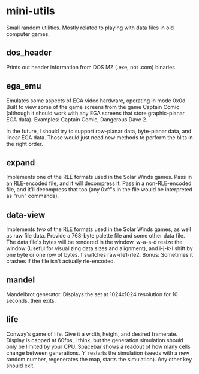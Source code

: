 # mini-utils
Small random utilities. Mostly related to playing with data files in old computer games.

## dos_header
Prints out header information from DOS MZ (.exe, not .com) binaries

## ega_emu
Emulates some aspects of EGA video hardware, operating in mode 0x0d. Built to view some of the game screens from the game Captain Comic (although it should work with any EGA screens that store graphic-planar EGA data). Examples: Captain Comic, Dangerous Dave 2.

In the future, I should try to support row-planar data, byte-planar data, and linear EGA data. Those would just need new methods to perform the blits in the right order.

## expand
Implements one of the RLE formats used in the Solar Winds games. Pass in an RLE-encoded file, and it will decompress it. Pass in a non-RLE-encoded file, and it'll decompress that too (any 0xff's in the file would be interpreted as "run" commands).

## data-view
Implements *two* of the RLE formats used in the Solar Winds games, as well as raw file data. Provide a 768-byte palette file and some other data file. The data file's bytes will be rendered in the window. w-a-s-d resize the window (Useful for visualizing data sizes and alignment), and i-j-k-l shift by one byte or one row of bytes. f switches raw-rle1-rle2. Bonus: Sometimes it crashes if the file isn't actually rle-encoded.

## mandel
Mandelbrot generator. Displays the set at 1024x1024 resolution for 10 seconds, then exits.

## life
Conway's game of life. Give it a width, height, and desired framerate. Display is capped at 60fps, I think, but the generation simulation should only be limited by your CPU. Spacebar shows a readout of how many cells change between generations. 'r' restarts the simulation (seeds with a new random number, regenerates the map, starts the simulation). Any other key should exit.
